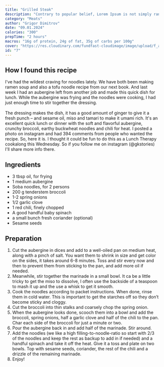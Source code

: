 ```yaml
---
title: "Grilled Steak"
description: "Contrary to popular belief, Lorem Ipsum is not simply random text. It has roots in a piece of classical Latin literature from 45 BC, making it over 2000 years old. Richard McClintock, a Latin professor at Hampden-Sydney College in Virginia, looked up one of the more obscure Latin words."
category: "Meats"
author: "Grigor Dimitrov"
date: "09.01.2024"
calories: "300"
prepTime: "2 hours"
macros: "16g of protein, 24g of fat, 35g of carbs per 100g"
cover: "https://res.cloudinary.com/fundfast-cloudimage/image/upload/f_auto,q_auto/v1/blog/ntfskstipxbzmriydxgn"
id: "7"
---
```


## **How I found this recipe**

I've had the wildest craving for noodles lately. We have both been making ramen soup and also a tofu noodle recipe from our next book. And last week I had an aubergine left from another job and made this quick dish for lunch. While the aubergine was frying and the noodles were cooking, I had just enough time to stir together the dressing. <br/> <br/>
The dressing makes the dish, it has a good amount of ginger to give it a fresh punch – and sesame oil, miso and tamari to make it umami rich. It's an excellent quick lunch or dinner with the soft and flavorful aubergine, crunchy broccoli, earthy buckwheat noodles and chili for heat.
I posted a photo on instagram and had 394 comments from people who wanted the recipe. So, here it is. I thought it could be fun to do this as a Lunch Therapy cookalong this Wednesday. So if you follow me on instagram (@gkstories) I'll share more info there.

## **Ingredients**

- 3 tbsp oil, for frying
- 1 medium aubergine
- Soba noodles, for 2 persons
- 200 g tenderstem broccoli
- 1-2 spring onions
- 1/2 garlic clove
- 1 red chili, finely chopped
- A good handful baby spinach
- a small bunch fresh coriander (optional)
- Sesame seeds

## **Preparation**

1. Cut the aubergine in dices and add to a well-oiled pan on medium heat, along with a pinch of salt. You want them to shrink in size and get color on the sides, it takes around 6-8 minutes. Toss and stir every now and then to prevent them from sticking to the pan, and add more oil if needed.
2. Meanwhile, stir together the marinade in a small bowl. It ca be a little tricky to get the miso to dissolve, I often use the backside of a teaspoon to mash it up and the use a whisk to get it smooth.
3. Cook the noodles according to packet instructions. When done, rinse them in cold water. This is important to get the starches off so they don’t become sticky and cloggy.
4. Cut the broccoli into thin stalks and coarsely chop the spring onion.
5. When the aubergine looks done, scooch them into a bowl and add the broccoli, spring onions, half a garlic clove and half of the chili to the pan. Char each side of the broccoli for just a minute or two.
6. Pour the aubergine back in and add half of the marinade. Stir around.
7. Add the noodles (we like a high filling-to-noodle-ratio so start with 2/3 of the noodles and keep the rest as backup to add in if needed) and a handful spinach and take it off the heat. Give it a toss and plate on two bowls. Top with sesame seeds, coriander, the rest of the chili and a drizzle of the remaining marinade.
8. Enjoy!
